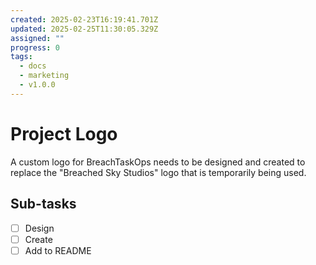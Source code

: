 ```yaml
---
created: 2025-02-23T16:19:41.701Z
updated: 2025-02-25T11:30:05.329Z
assigned: ""
progress: 0
tags:
  - docs
  - marketing
  - v1.0.0
---
```


# Project Logo

A custom logo for BreachTaskOps needs to be designed and created to replace the "Breached Sky Studios" logo that is temporarily being used.

## Sub-tasks

- [ ] Design
- [ ] Create
- [ ] Add to README
